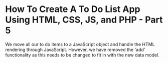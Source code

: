 # How To Create A To Do List App Using HTML, CSS, JS, and PHP - Part 5

We move all our to do items to a JavaScript object and handle the HTML rendering through JavaScript.
However, we have removed the 'add' functionality as this needs to be changed to fit in with the new data model.